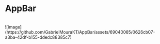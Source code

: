 <h1>AppBar</h1>
 <br>![image](https://github.com/GabrielMouraKT/AppBar/assets/69040085/0626cb07-a3ba-42df-b155-ddedc88385c7)

